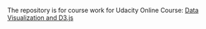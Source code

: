 ﻿
The repository is for course work for Udacity Online Course: [Data Visualization and D3.js](https://www.udacity.com/course/ud507)